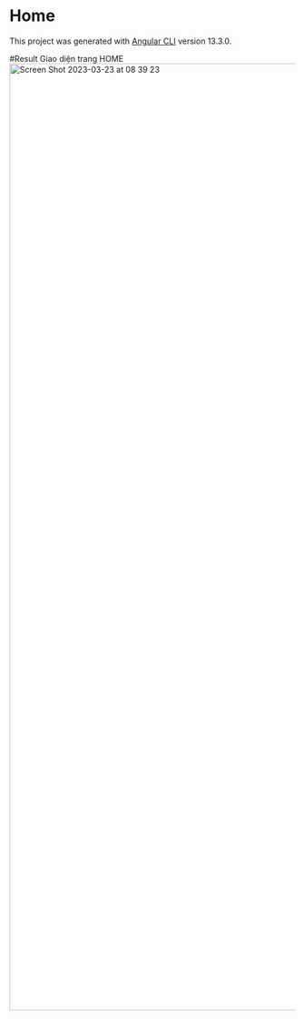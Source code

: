 # Home

This project was generated with [Angular CLI](https://github.com/angular/angular-cli) version 13.3.0.

#Result
Giao diện trang HOME
<img width="1665" alt="Screen Shot 2023-03-23 at 08 39 23" src="https://user-images.githubusercontent.com/74161938/227077136-10eb727c-0930-44be-b18d-8b811af44f3b.png">
